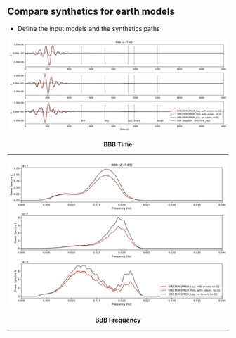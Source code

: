 ## Compare synthetics for earth models
- Define the input models and the synthetics paths



<p align="center">
<img src="figures/BBB_time.png" alt="BBB Time" />
</p>
<p align="center"><b>BBB Time</b></p>
<hr>

<p align="center">
<img src="figures/BBB_frequency.png" alt="BBB Frequency" />
</p>
<p align="center"><b>BBB Frequency</b></p>
<hr>